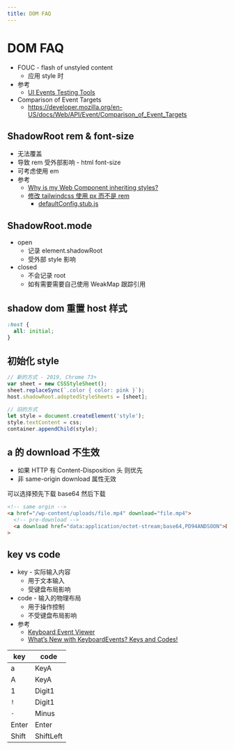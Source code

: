 ```yaml
---
title: DOM FAQ
---
```


# DOM FAQ

- FOUC - flash of unstyled content
  - 应用 style 时
- 参考
  - [UI Events Testing Tools](https://w3c.github.io/uievents/tools/main.html)
- Comparison of Event Targets
  - https://developer.mozilla.org/en-US/docs/Web/API/Event/Comparison_of_Event_Targets

## ShadowRoot rem & font-size

- 无法覆盖
- 导致 rem 受外部影响 - html font-size
- 可考虑使用 em
- 参考
  - [Why is my Web Component inheriting styles?](https://lamplightdev.com/blog/2019/03/26/why-is-my-web-component-inheriting-styles/)
  - [修改 tailwindcss 使用 px 而不是 rem](https://github.com/tailwindlabs/tailwindcss/issues/1232#issuecomment-754804258)
    - [defaultConfig.stub.js](https://github.com/tailwindlabs/tailwindcss/blob/master/stubs/defaultConfig.stub.js#L7)

## ShadowRoot.mode

- open
  - 记录 element.shadowRoot
  - 受外部 style 影响
- closed
  - 不会记录 root
  - 如有需要需要自己使用 WeakMap 跟踪引用

## shadow dom 重置 host 样式

```css
:host {
  all: initial;
}
```

## 初始化 style

```js
// 新的方式 - 2019, Chrome 73+
var sheet = new CSSStyleSheet();
sheet.replaceSync(`.color { color: pink }`);
host.shadowRoot.adoptedStyleSheets = [sheet];

// 旧的方式
let style = document.createElement('style');
style.textContent = css;
container.appendChild(style);
```

## a 的 download 不生效

- 如果 HTTP 有 Content-Disposition 头 则优先
- 非 same-origin download 属性无效

可以选择预先下载 base64 然后下载

```html
<!-- same orgin -->
<a href="/wp-content/uploads/file.mp4" download="file.mp4">
  <!-- pre-download -->
  <a download href="data:application/octet-stream;base64,PD94ANDSOON">Download Me</a></a
>
```

## key vs code

- key - 实际输入内容
  - 用于文本输入
  - 受键盘布局影响
- code - 输入的物理布局
  - 用于操作控制
  - 不受键盘布局影响
- 参考
  - [Keyboard Event Viewer](https://w3c.github.io/uievents/tools/key-event-viewer.html)
  - [What’s New with KeyboardEvents? Keys and Codes!](https://developers.google.com/web/updates/2016/04/keyboardevent-keys-codes)

| key   | code      |
| ----- | --------- |
| a     | KeyA      |
| A     | KeyA      |
| 1     | Digit1    |
| `!`   | Digit1    |
| `-`   | Minus     |
| Enter | Enter     |
| Shift | ShiftLeft |
